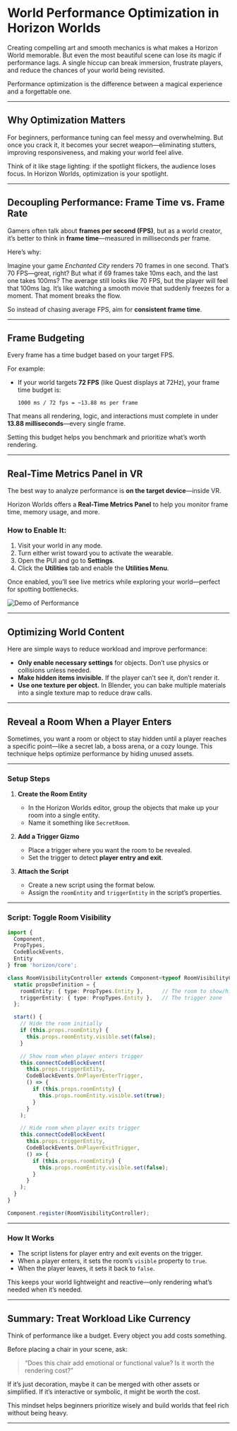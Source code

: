 # World Performance Optimization in Horizon Worlds

Creating compelling art and smooth mechanics is what makes a Horizon World memorable. But even the most beautiful scene can lose its magic if performance lags. A single hiccup can break immersion, frustrate players, and reduce the chances of your world being revisited.

Performance optimization is the difference between a magical experience and a forgettable one.

---

## Why Optimization Matters

For beginners, performance tuning can feel messy and overwhelming. But once you crack it, it becomes your secret weapon—eliminating stutters, improving responsiveness, and making your world feel alive.

Think of it like stage lighting: if the spotlight flickers, the audience loses focus. In Horizon Worlds, optimization is your spotlight.

---

## Decoupling Performance: Frame Time vs. Frame Rate

Gamers often talk about **frames per second (FPS)**, but as a world creator, it’s better to think in **frame time**—measured in milliseconds per frame.

Here’s why:

Imagine your game *Enchanted City* renders 70 frames in one second. That’s 70 FPS—great, right? But what if 69 frames take 10ms each, and the last one takes 100ms? The average still looks like 70 FPS, but the player will feel that 100ms lag. It’s like watching a smooth movie that suddenly freezes for a moment. That moment breaks the flow.

So instead of chasing average FPS, aim for **consistent frame time**.

---

## Frame Budgeting

Every frame has a time budget based on your target FPS.

For example:
- If your world targets **72 FPS** (like Quest displays at 72Hz), your frame time budget is:
  
  ```
  1000 ms / 72 fps = ~13.88 ms per frame
  ```

That means all rendering, logic, and interactions must complete in under **13.88 milliseconds**—every single frame.

Setting this budget helps you benchmark and prioritize what’s worth rendering.

---

## Real-Time Metrics Panel in VR

The best way to analyze performance is **on the target device**—inside VR.

Horizon Worlds offers a **Real-Time Metrics Panel** to help you monitor frame time, memory usage, and more.

### How to Enable It:
1. Visit your world in any mode.
2. Turn either wrist toward you to activate the wearable.
3. Open the PUI and go to **Settings**.
4. Click the **Utilities** tab and enable the **Utilities Menu**.

Once enabled, you’ll see live metrics while exploring your world—perfect for spotting bottlenecks.

![Demo of Performance](./assets/performance.gif)

---

## Optimizing World Content

Here are simple ways to reduce workload and improve performance:

- **Only enable necessary settings** for objects. Don’t use physics or collisions unless needed.
- **Make hidden items invisible.** If the player can’t see it, don’t render it.
- **Use one texture per object.** In Blender, you can bake multiple materials into a single texture map to reduce draw calls.

---


## Reveal a Room When a Player Enters

Sometimes, you want a room or object to stay hidden until a player reaches a specific point—like a secret lab, a boss arena, or a cozy lounge. This technique helps optimize performance by hiding unused assets.

---

### Setup Steps

1. **Create the Room Entity**
   - In the Horizon Worlds editor, group the objects that make up your room into a single entity.
   - Name it something like `SecretRoom`.

2. **Add a Trigger Gizmo**
   - Place a trigger where you want the room to be revealed.
   - Set the trigger to detect **player entry and exit**.

3. **Attach the Script**
   - Create a new script using the format below.
   - Assign the `roomEntity` and `triggerEntity` in the script’s properties.

---

### Script: Toggle Room Visibility

```typescript
import {
  Component,
  PropTypes,
  CodeBlockEvents,
  Entity
} from 'horizon/core';

class RoomVisibilityController extends Component<typeof RoomVisibilityController> {
  static propsDefinition = {
    roomEntity: { type: PropTypes.Entity },      // The room to show/hide
    triggerEntity: { type: PropTypes.Entity },   // The trigger zone
  };

  start() {
    // Hide the room initially
    if (this.props.roomEntity) {
      this.props.roomEntity.visible.set(false);
    }

    // Show room when player enters trigger
    this.connectCodeBlockEvent(
      this.props.triggerEntity,
      CodeBlockEvents.OnPlayerEnterTrigger,
      () => {
        if (this.props.roomEntity) {
          this.props.roomEntity.visible.set(true);
        }
      }
    );

    // Hide room when player exits trigger
    this.connectCodeBlockEvent(
      this.props.triggerEntity,
      CodeBlockEvents.OnPlayerExitTrigger,
      () => {
        if (this.props.roomEntity) {
          this.props.roomEntity.visible.set(false);
        }
      }
    );
  }
}

Component.register(RoomVisibilityController);
```

---

### How It Works

- The script listens for player entry and exit events on the trigger.
- When a player enters, it sets the room’s `visible` property to `true`.
- When the player leaves, it sets it back to `false`.

This keeps your world lightweight and reactive—only rendering what’s needed when it’s needed.

---

## Summary: Treat Workload Like Currency

Think of performance like a budget. Every object you add costs something.

Before placing a chair in your scene, ask:
> “Does this chair add emotional or functional value? Is it worth the rendering cost?”

If it’s just decoration, maybe it can be merged with other assets or simplified. If it’s interactive or symbolic, it might be worth the cost.

This mindset helps beginners prioritize wisely and build worlds that feel rich without being heavy.

---



